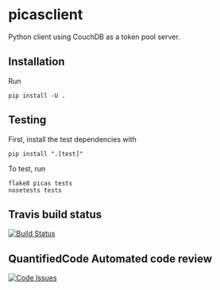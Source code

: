 picasclient
===========

Python client using CouchDB as a token pool server.

## Installation

Run
```
pip install -U .
```

## Testing

First, install the test dependencies with 
```
pip install ".[test]"
```
To test, run
```
flake8 picas tests
nosetests tests
```


## Travis build status

[![Build Status](https://travis-ci.org/sara-nl/picasclient.svg?branch=master)](https://travis-ci.org/sara-nl/picasclient)

## QuantifiedCode Automated code review  

[![Code Issues](https://www.quantifiedcode.com/api/v1/project/b54df6dfb35b4325b6104fb854a1f141/badge.svg)](https://www.quantifiedcode.com/app/project/b54df6dfb35b4325b6104fb854a1f141)
